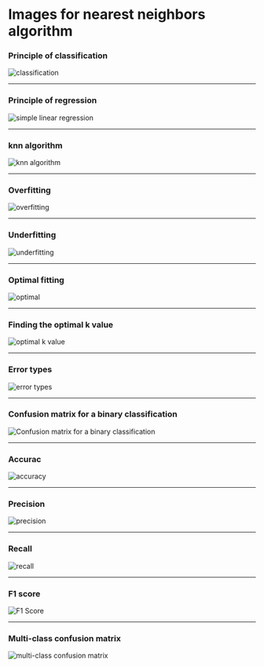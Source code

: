 <!--
SPDX-FileCopyrightText: 2023 Machine-Learning-OER-Collection
SPDX-License-Identifier: CC-BY-4.0
-->
# Images for nearest neighbors algorithm

### Principle of classification
![classification](../img/principle_classification.svg)

---

### Principle of regression
![simple linear regression](../img/principle_linear_regression.svg)

---

### knn algorithm
![knn algorithm](../img/principle_knn_classification.svg)

---

### Overfitting
![overfitting](../img/knn_classification_decision_border_overfitting.svg)

---

### Underfitting
![underfitting](../img/knn_classification_decision_border_underfitting.svg)

---

### Optimal fitting
![optimal](../img/knn_classification_decision_border_optimal.svg)

---

### Finding the optimal k value
![optimal k value](../img/knn_classification_optimal_k_value.svg)

---

### Error types
![error types](../img/type_errors_binary_classification.svg)

---

### Confusion matrix for a binary classification
![Confusion matrix for a binary classification](../img/confusion_matrix_binary_classification.svg)

---

### Accurac
![accuracy](../img/accuracy_binary_classification.svg)

---

### Precision
![precision](../img/precision_binary_classification.svg)

---

### Recall
![recall](../img/recall_binary_classification.svg)

---

### F1 score
![F1 Score](../img/f1_score.svg)

---

### Multi-class confusion matrix
![multi-class confusion matrix](../img/confusion_matrix_multi_class.svg)

